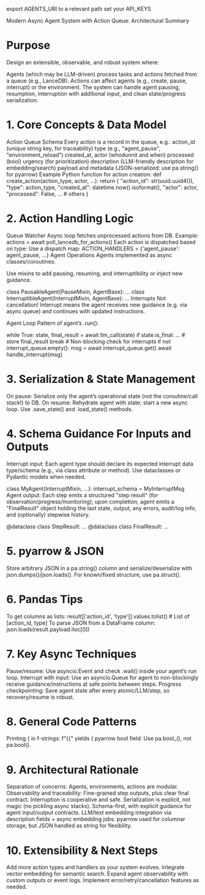 
export AGENTS_URI to a relevant path
set your API_KEYS




Modern Async Agent System with Action Queue: Architectural Summary
# Purpose
Design an extensible, observable, and robust system where:

Agents (which may be LLM-driven) process tasks and actions fetched from a queue (e.g., LanceDB).
Actions can affect agents (e.g., create, pause, interrupt) or the environment.
The system can handle agent pausing, resumption, interruption with additional input, and clean state/progress serialization.

# 1. Core Concepts & Data Model
Action Queue Schema
Every action is a record in the queue, e.g.:
action_id (unique string key, for traceability)
type (e.g., "agent_pause", "environment_reload")
created_at, actor (whodunnit and when)
processed (bool)
urgency (for prioritization)
description (LLM-friendly description for embedding/search)
payload and metadata (JSON-serialized: use pa.string() for pyarrow)
Example Python function for action creation:
def create_action(action_type, actor, ...):
    return {
        "action_id": str(uuid.uuid4()),
        "type": action_type,
        "created_at": datetime.now().isoformat(),
        "actor": actor,
        "processed": False,
        ... # others
    }
# 2. Action Handling Logic
Queue Watcher
Async loop fetches unprocessed actions from DB.
Example: actions = await poll_lancedb_for_actions()
Each action is dispatched based on type:
Use a dispatch map: ACTION_HANDLERS = {'agent_pause': agent_pause, ...}
Agent Operations
Agents implemented as async classes/coroutines.

Use mixins to add pausing, resuming, and interruptibility or inject new guidance.

class PausableAgent(PauseMixin, AgentBase): ...
class InterruptibleAgent(InterruptMixin, AgentBase): ...
Interrupts
Not cancellation! Interrupt means the agent receives new guidance (e.g. via async queue) and continues with updated instructions.

Agent Loop
Pattern of agent’s .run():

while True:
    state, final_result = await llm_call(state)
    if state.is_final:
        ... # store final_result
        break
    # Non-blocking check for interrupts
    if not interrupt_queue.empty():
        msg = await interrupt_queue.get()
        await handle_interrupt(msg)
# 3. Serialization & State Management
On pause: Serialize only the agent’s operational state (not the coroutine/call stack!) to DB.
On resume: Rehydrate agent with state; start a new async loop.
Use .save_state() and .load_state() methods.
# 4. Schema Guidance For Inputs and Outputs
Interrupt input: Each agent type should declare its expected interrupt data type/schema (e.g., via class attribute or method). Use dataclasses or Pydantic models when needed.

class MyAgent(InterruptMixin, ...):
    interrupt_schema = MyInterruptMsg
Agent output:
Each step emits a structured "step result" (for observation/progress/monitoring); upon completion, agent emits a "FinalResult" object holding the last state, output, any errors, audit/log info, and (optionally) stepwise history.

@dataclass
class StepResult: ...
@dataclass
class FinalResult: ...
# 5. pyarrow & JSON
Store arbitrary JSON in a pa.string() column and serialize/deserialize with json.dumps()/json.loads().
For known/fixed structure, use pa.struct().
# 6. Pandas Tips
To get columns as lists:
result[['action_id', 'type']].values.tolist()  # List of [action_id, type]
To parse JSON from a DataFrame column:
json.loads(result.payload.iloc[0])
# 7. Key Async Techniques
Pause/resume: Use asyncio.Event and check .wait() inside your agent’s run loop.
Interrupt with input: Use an asyncio.Queue for agent to non-blockingly receive guidance/instructions at safe points between steps.
Progress checkpointing: Save agent state after every atomic/LLM/step, so recovery/resume is robust.
# 8. General Code Patterns
Printing { in f-strings: f"{{" yields {
pyarrow bool field: Use pa.bool_(), not pa.bool().
# 9. Architectural Rationale
Separation of concerns: Agents, environments, actions are modular.
Observability and traceability: Fine-grained step outputs, plus clear final contract.
Interruption is cooperative and safe.
Serialization is explicit, not magic (no pickling async stacks).
Schema-first, with explicit guidance for agent input/output contracts.
LLM/text embedding integration via description fields + async embedding jobs.
pyarrow used for columnar storage, but JSON handled as string for flexibility.
# 10. Extensibility & Next Steps
Add more action types and handlers as your system evolves.
Integrate vector embedding for semantic search.
Expand agent observability with custom outputs or event logs.
Implement error/retry/cancellation features as needed.
